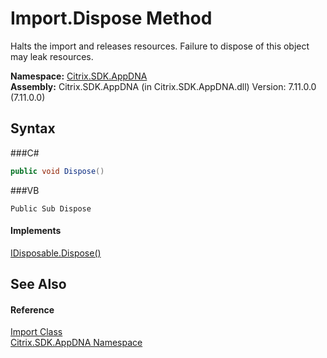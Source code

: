 # Import.Dispose Method 
 

Halts the import and releases resources. Failure to dispose of this object may leak resources.

**Namespace:**&nbsp;<a href="N_Citrix_SDK_AppDNA">Citrix.SDK.AppDNA</a><br />**Assembly:**&nbsp;Citrix.SDK.AppDNA (in Citrix.SDK.AppDNA.dll) Version: 7.11.0.0 (7.11.0.0)

## Syntax

###C#
```csharp
public void Dispose()
```

###VB
```vbnet
Public Sub Dispose
```


#### Implements
<a href="http://msdn2.microsoft.com/en-us/library/es4s3w1d" target="_blank">IDisposable.Dispose()</a><br />

## See Also


#### Reference
<a href="T_Citrix_SDK_AppDNA_Import">Import Class</a><br /><a href="N_Citrix_SDK_AppDNA">Citrix.SDK.AppDNA Namespace</a><br />
